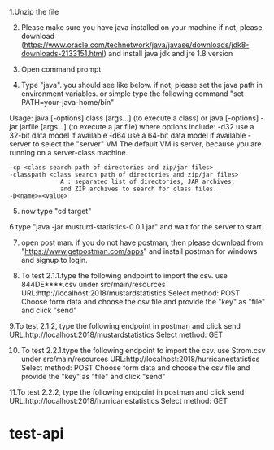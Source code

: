 1.Unzip the file

2. Please make sure you have java installed on your machine if not, please download (https://www.oracle.com/technetwork/java/javase/downloads/jdk8-downloads-2133151.html) and install java jdk and jre 1.8 version

3. Open command prompt

4. Type "java". you should see like below. if not, please set the java path in environment variables. or simple type the following command
"set PATH=your-java-home/bin"

Usage: java [-options] class [args...]
           (to execute a class)
   or  java [-options] -jar jarfile [args...]
           (to execute a jar file)
where options include:
    -d32	  use a 32-bit data model if available
    -d64	  use a 64-bit data model if available
    -server	  to select the "server" VM
                  The default VM is server,
                  because you are running on a server-class machine.


    -cp <class search path of directories and zip/jar files>
    -classpath <class search path of directories and zip/jar files>
                  A : separated list of directories, JAR archives,
                  and ZIP archives to search for class files.
    -D<name>=<value>
    
 5. now type "cd target"
 
 6 type "java -jar musturd-statistics-0.0.1.jar" and wait for the server to start.
 
 7. open post man. if you do not have postman, then please download from "https://www.getpostman.com/apps" and install postman for windows and signup to login.
 
 8. To test 2.1.1.type the following endpoint to import the csv. use 844DE****.csv under src/main/resources
URL:http://localhost:2018/mustardstatistics
Select method: POST
Choose form data and choose the csv file and provide the "key" as "file" and click "send"


9.To test 2.1.2, type the following endpoint in postman and click send
URL:http://localhost:2018/mustardstatistics
Select method: GET


10. To test 2.2.1.type the following endpoint to import the csv. use Strom.csv under src/main/resources
URL:http://localhost:2018/hurricanestatistics
Select method: POST
Choose form data and choose the csv file and provide the "key" as "file" and click "send"


11.To test 2.2.2, type the following endpoint in postman and click send
URL:http://localhost:2018/hurricanestatistics
Select method: GET
# test-api
